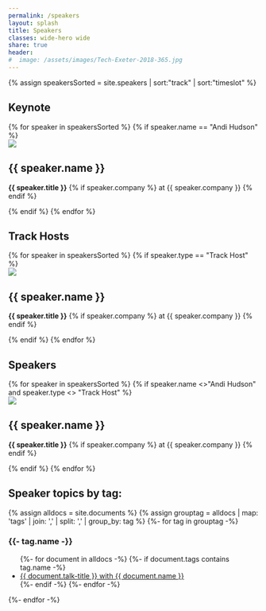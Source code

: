 ```yaml
---
permalink: /speakers
layout: splash
title: Speakers
classes: wide-hero wide
share: true
header:
#  image: /assets/images/Tech-Exeter-2018-365.jpg
---
```

{% assign speakersSorted = site.speakers | sort:"track" | sort:"timeslot" %}

<div class="speakers">

  <h2>Keynote</h2>
  {% for speaker in speakersSorted %}
    {% if speaker.name == "Andi Hudson" %}
    <div class="grid-flex">
      <div class="speaker">
        <a href="{{ speaker.url }}"><img class=" circle" src="{{speaker.headshot}}"/></a>
        <h2>{{ speaker.name }}</h2>
        <p><strong>{{ speaker.title }}</strong> {% if speaker.company %}  at {{ speaker.company }} {% endif %}</p>
      </div>
    </div>
    {% endif %}
  {% endfor %}

  <h2>Track Hosts</h2>
  <div class="grid-flex">
  {% for speaker in speakersSorted %}
    {% if speaker.type == "Track Host" %}
      <div class="speaker">
        <a href="{{ speaker.url }}"><img class=" circle" src="{{speaker.headshot}}"/></a>
        <h2>{{ speaker.name }}</h2>
        <p><strong>{{ speaker.title }}</strong> {% if speaker.company %}  at {{ speaker.company }} {% endif %}</p>
      </div>
    {% endif %}
  {% endfor %}
  </div>

  <h2>Speakers</h2>

  <div class="grid-flex">
  {% for speaker in speakersSorted %}
  {% if speaker.name <>"Andi Hudson" and speaker.type <> "Track Host" %}
    <div class="speaker">
      <a href="{{ speaker.url }}"><img class=" circle" src="{{speaker.headshot}}"/></a>
      <h2>{{ speaker.name }}</h2>
      <p><strong>{{ speaker.title }}</strong> {% if speaker.company %}  at {{ speaker.company }} {% endif %}</p>
    </div>
    {% endif %}
  {% endfor %}
  </div>

</div>

<h2>Speaker topics by tag:</h2>
{% assign alldocs = site.documents  %}	
{% assign grouptag =  alldocs | map: 'tags' | join: ','  | split: ','  | group_by: tag %}
{%- for tag in grouptag -%}
<h3>{{- tag.name -}}</h3>
<ul>
{%- for document in alldocs -%}
  {%- if document.tags contains tag.name -%}
    <li><a href="{{ document.url | capitalize  }}">{{ document.talk-title }} with {{ document.name }}</a></li>
  {%- endif -%}
{%- endfor -%}
</ul>
{%- endfor -%}